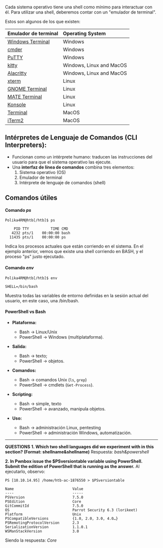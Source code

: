 Cada sistema operativo tiene una shell como mínimo para interactuar con él.
Para utilizar una shell, deberemos contar con un "emulador de terminal".

Estos son algunos de los que existen:
  
| **Emulador de terminal**                                       | **Operating System**     |
| :------------------------------------------------------------- | :----------------------- |
| [Windows Terminal](https://github.com/microsoft/terminal)      | Windows                  |
| [cmder](https://cmder.app/)                                    | Windows                  |
| [PuTTY](https://www.putty.org/)                                | Windows                  |
| [kitty](https://sw.kovidgoyal.net/kitty/)                      | Windows, Linux and MacOS |
| [Alacritty](https://github.com/alacritty/alacritty)            | Windows, Linux and MacOS |
| [xterm](https://invisible-island.net/xterm/)                   | Linux                    |
| [GNOME Terminal](https://en.wikipedia.org/wiki/GNOME_Terminal) | Linux                    |
| [MATE Terminal](https://github.com/mate-desktop/mate-terminal) | Linux                    |
| [Konsole](https://konsole.kde.org/)                            | Linux                    |
| [Terminal](https://en.wikipedia.org/wiki/Terminal_\(macOS\))   | MacOS                    |
| [iTerm2](https://iterm2.com/)                                  | MacOS                    |


## Intérpretes de Lenguaje de Comandos (CLI Interpreters):
- Funcionan como un intérprete humano: traducen las instrucciones del usuario para que el sistema operativo las ejecute.
- Una **interfaz de línea de comandos** combina tres elementos:
    1. Sistema operativo (OS)
    2. Emulador de terminal
    3. Intérprete de lenguaje de comandos (shell)
## Comandos útiles
#### Comando *ps*
```shell-session
Polika4RM@htb[/htb]$ ps

    PID TTY          TIME CMD
   4232 pts/1    00:00:00 bash
  11435 pts/1    00:00:00 ps
```
Indica los procesos actuales que están corriendo en el sistema. En el ejemplo anterior, vemos que existe una shell corriendo en BASH, y el proceso "ps" justo ejecutado.

#### Comando *env*
```shell-session
Polika4RM@htb[/htb]$ env

SHELL=/bin/bash
```
Muestra todas las variables de entorno definidas en la sesión actual del usuario, en este caso, una /bin/bash.

#### PowerShell vs Bash
- **Plataforma:** 
	- Bash → Linux/Unix
	- PowerShell → Windows (multiplataforma).
    
- **Salida:** 
	- Bash → texto; 
	- PowerShell → objetos.
    
- **Comandos:** 
	- Bash → comandos Unix (`ls`, `grep`)
	- PowerShell → cmdlets (`Get-Process`).
    
- **Scripting:** 
	- Bash → simple, texto
	- PowerShell → avanzado, manipula objetos.
	   
- **Uso:** 
	- Bash → administración Linux, pentesting
	- PowerShell → administración Windows, automatización.

---------
**QUESTIONS**
**1. Which two shell languages did we experiment with in this section? (Format: shellname&shellname)**
Respuesta: *bash&powershell*

**2. In Pwnbox issue the $PSversiontable variable using PowerShell. Submit the edition of PowerShell that is running as the answer.**
Al ejecutarlo, observo:
```
PS [10.10.14.95] /home/htb-ac-1876550 > $PSversiontable

Name                           Value
----                           -----
PSVersion                      7.5.0
PSEdition                      Core
GitCommitId                    7.5.0
OS                             Parrot Security 6.3 (lorikeet)
Platform                       Unix
PSCompatibleVersions           {1.0, 2.0, 3.0, 4.0…}
PSRemotingProtocolVersion      2.3
SerializationVersion           1.1.0.1
WSManStackVersion              3.0
```

Siendo la respuesta: *Core*

